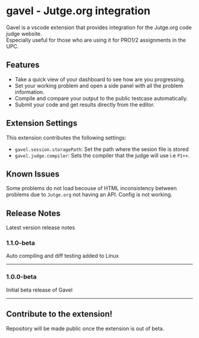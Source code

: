 # gavel - Jutge.org integration

Gavel is a vscode extension that provides integration for the Jutge.org code judge website.  
Especially useful for those who are using it for PRO1/2 assignments in the UPC.

## Features

- Take a quick view of your dashboard to see how are you progressing.
- Set your working problem and open a side panel with all the problem information.
- Compile and compare your output to the public testcase automatically.
- Submit your code and get results directly from the editor.

## Extension Settings

This extension contributes the following settings:

* `gavel.session.storagePath`: Set the path where the sesion file is stored
* `gavel.judge.compiler`: Sets the compiler that the judge will use i.e `P1++`.

## Known Issues

Some problems do not load becouse of HTML inconsistency between problems due to `Jutge.org` not having an API.
Config is not working.

## Release Notes

Latest version release notes

### 1.1.0-beta

Auto compiling and diff testing added to Linux 

---

### 1.0.0-beta

Initial beta release of Gavel

---

## Contribute to the extension!
Repository will be made public once the extension is out of beta.
